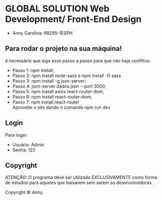 # GLOBAL SOLUTION Web Development/ Front-End Design

- Anny Carolina: 98295-1ESPH 


## Para rodar o projeto na sua máquina!

é necessário que siga esse passo a passo para que não haja conflitos:

<ul>
    <li>Passo 1: npm install;</li>
    <li>Passo 2: npm install node-sass e npm install -D sass</li>
    <li>Passo 3: npm install -g json-server;</li>
    <li>Passo 4: json-server dados.json --port 3000;</li>
    <li>Passo 5: npm install axios react-router-dom;</li>
    <li>Passo 6: npm install react-router-dom;</li>
    <li>Passo 7: npm install react-router</li>
    Aproveite o site dando o comando npm run dev
</ul>

## Login
Para logar:
- Usuário: Admin
- Senha: 123

## Copyright

ATENÇÃO: O programa deve ser utilizado EXCLUSIVAMENTE como forma de estudos para aqueles que baixarem sem serem as desenvolvedoras. <br>

Copyright ©️ Anny.
